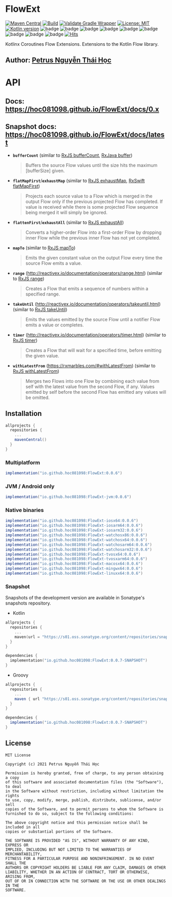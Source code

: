 # FlowExt

[![Maven Central](https://img.shields.io/maven-central/v/io.github.hoc081098/FlowExt?style=flat)](https://search.maven.org/search?q=io.github.hoc081098)
[![Build](https://github.com/hoc081098/FlowExt/actions/workflows/build.yml/badge.svg)](https://github.com/hoc081098/FlowExt/actions/workflows/build.yml)
[![Validate Gradle Wrapper](https://github.com/hoc081098/FlowExt/actions/workflows/gradle-wrapper-validation.yml/badge.svg)](https://github.com/hoc081098/FlowExt/actions/workflows/gradle-wrapper-validation.yml)
[![License: MIT](https://img.shields.io/badge/License-MIT-yellow.svg)](https://opensource.org/licenses/MIT)
[![Kotlin version](https://img.shields.io/badge/kotlin-1.5.31-blueviolet?logo=kotlin&logoColor=white)](http://kotlinlang.org)
![badge][badge-jvm]
![badge][badge-android]
![badge][badge-ios]
![badge][badge-watchos]
![badge][badge-tvos]
![badge][badge-mac]
![badge][badge-linux]
![badge][badge-js]
![badge][badge-windows]
[![Hits](https://hits.seeyoufarm.com/api/count/incr/badge.svg?url=https%3A%2F%2Fgithub.com%2Fhoc081098%2FFlowExt&count_bg=%2379C83D&title_bg=%23555555&icon=kotlin.svg&icon_color=%23E7E7E7&title=hits&edge_flat=false)](https://hits.seeyoufarm.com)

Kotlinx Coroutines Flow Extensions.
Extensions to the Kotlin Flow library.

## Author: [Petrus Nguyễn Thái Học](https://github.com/hoc081098)

# API

## Docs: https://hoc081098.github.io/FlowExt/docs/0.x
## Snapshot docs: https://hoc081098.github.io/FlowExt/docs/latest

-   **`bufferCount`** (similar to [RxJS bufferCount](https://rxjs.dev/api/operators/bufferCount), [RxJava buffer](http://reactivex.io/RxJava/3.x/javadoc/io/reactivex/rxjava3/core/Observable.html#buffer-int-int-))
    > Buffers the source Flow values until the size hits the maximum [bufferSize] given.

-   **`flatMapFirst`**/**`exhaustMap`** (similar to [RxJS exhaustMap](https://rxjs.dev/api/operators/exhaustMap), [RxSwift flatMapFirst](https://github.com/ReactiveX/RxSwift/blob/b48f2e9536cd985d912126709b97bd743e58c8fc/RxSwift/Observables/Merge.swift#L37))
    > Projects each source value to a Flow which is merged in the output Flow only if the previous projected Flow has completed.
    > If value is received while there is some projected Flow sequence being merged it will simply be ignored.

-   **`flattenFirst`**/**`exhaustAll`** (similar to [RxJS exhaustAll](https://rxjs.dev/api/operators/exhaustAll))
    > Converts a higher-order Flow into a first-order Flow by dropping inner Flow while the previous inner Flow has not yet completed.

-   **`mapTo`** (similar to [RxJS mapTo](https://rxjs.dev/api/operators/mapTo))
    > Emits the given constant value on the output Flow every time the source Flow emits a value.

-   **`range`** (http://reactivex.io/documentation/operators/range.html) (similar to [RxJS range](https://rxjs.dev/api/index/function/range))
    > Creates a Flow that emits a sequence of numbers within a specified range.

-   **`takeUntil`** (http://reactivex.io/documentation/operators/takeuntil.html) (similar to [RxJS takeUntil](https://rxjs.dev/api/operators/takeUntil))
    > Emits the values emitted by the source Flow until a notifier Flow emits a value or completes.

-   **`timer`** (http://reactivex.io/documentation/operators/timer.html) (similar to [RxJS timer](https://rxjs.dev/api/index/function/timer))
    > Creates a Flow that will wait for a specified time, before emitting the given value.

-   **`withLatestFrom`** (https://rxmarbles.com/#withLatestFrom) (similar to [RxJS withLatestFrom](https://rxjs.dev/api/operators/withLatestFrom))
    > Merges two Flows into one Flow by combining each value from self with the latest value from the second Flow, if any.
    > Values emitted by self before the second Flow has emitted any values will be omitted.

## Installation

```groovy
allprojects {
  repositories {
    ...
    mavenCentral()
  }
}
```

### Multiplatform

```groovy
implementation("io.github.hoc081098:FlowExt:0.0.6")
```

### JVM / Android only
```groovy
implementation("io.github.hoc081098:FlowExt-jvm:0.0.6")
```

### Native binaries
```groovy
implementation("io.github.hoc081098:FlowExt-iosx64:0.0.6")
implementation("io.github.hoc081098:FlowExt-iosarm64:0.0.6")
implementation("io.github.hoc081098:FlowExt-iosarm32:0.0.6")
implementation("io.github.hoc081098:FlowExt-watchosx86:0.0.6")
implementation("io.github.hoc081098:FlowExt-watchosx64:0.0.6")
implementation("io.github.hoc081098:FlowExt-watchosarm64:0.0.6")
implementation("io.github.hoc081098:FlowExt-watchosarm32:0.0.6")
implementation("io.github.hoc081098:FlowExt-tvosx64:0.0.6")
implementation("io.github.hoc081098:FlowExt-tvosxarm64:0.0.6")
implementation("io.github.hoc081098:FlowExt-macosx64:0.0.6")
implementation("io.github.hoc081098:FlowExt-mingwx64:0.0.6")
implementation("io.github.hoc081098:FlowExt-linuxx64:0.0.6")
```

### Snapshot

Snapshots of the development version are available in Sonatype's snapshots repository.

- Kotlin
```kotlin
allprojects {
  repositories {
    ...
    maven(url = "https://s01.oss.sonatype.org/content/repositories/snapshots/")
  }
}

dependencies {
  implementation("io.github.hoc081098:FlowExt:0.0.7-SNAPSHOT")
}
```

- Groovy
```groovy
allprojects {
  repositories {
    ...
    maven { url "https://s01.oss.sonatype.org/content/repositories/snapshots/" }
  }
}

dependencies {
  implementation("io.github.hoc081098:FlowExt:0.0.7-SNAPSHOT")
}
```


## License

```License
MIT License

Copyright (c) 2021 Petrus Nguyễn Thái Học

Permission is hereby granted, free of charge, to any person obtaining a copy
of this software and associated documentation files (the "Software"), to deal
in the Software without restriction, including without limitation the rights
to use, copy, modify, merge, publish, distribute, sublicense, and/or sell
copies of the Software, and to permit persons to whom the Software is
furnished to do so, subject to the following conditions:

The above copyright notice and this permission notice shall be included in all
copies or substantial portions of the Software.

THE SOFTWARE IS PROVIDED "AS IS", WITHOUT WARRANTY OF ANY KIND, EXPRESS OR
IMPLIED, INCLUDING BUT NOT LIMITED TO THE WARRANTIES OF MERCHANTABILITY,
FITNESS FOR A PARTICULAR PURPOSE AND NONINFRINGEMENT. IN NO EVENT SHALL THE
AUTHORS OR COPYRIGHT HOLDERS BE LIABLE FOR ANY CLAIM, DAMAGES OR OTHER
LIABILITY, WHETHER IN AN ACTION OF CONTRACT, TORT OR OTHERWISE, ARISING FROM,
OUT OF OR IN CONNECTION WITH THE SOFTWARE OR THE USE OR OTHER DEALINGS IN THE
SOFTWARE.

```

[badge-android]: http://img.shields.io/badge/platform-android-6EDB8D.svg?style=flat
[badge-ios]: http://img.shields.io/badge/platform-ios-CDCDCD.svg?style=flat
[badge-js]: http://img.shields.io/badge/platform-js-F8DB5D.svg?style=flat
[badge-jvm]: http://img.shields.io/badge/platform-jvm-DB413D.svg?style=flat
[badge-linux]: http://img.shields.io/badge/platform-linux-2D3F6C.svg?style=flat
[badge-windows]: http://img.shields.io/badge/platform-windows-4D76CD.svg?style=flat
[badge-mac]: http://img.shields.io/badge/platform-macos-111111.svg?style=flat
[badge-watchos]: http://img.shields.io/badge/platform-watchos-C0C0C0.svg?style=flat
[badge-tvos]: http://img.shields.io/badge/platform-tvos-808080.svg?style=flat
[badge-wasm]: https://img.shields.io/badge/platform-wasm-624FE8.svg?style=flat
[badge-nodejs]: https://img.shields.io/badge/platform-nodejs-68a063.svg?style=flat
